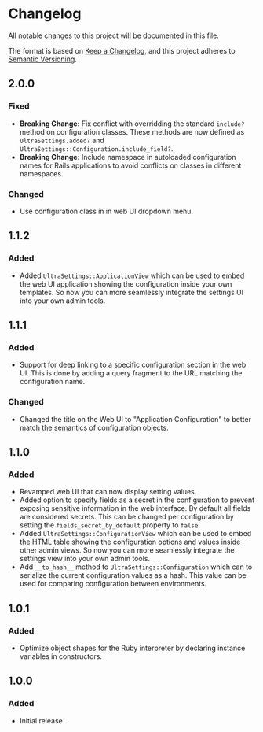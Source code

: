 # Changelog
All notable changes to this project will be documented in this file.

The format is based on [Keep a Changelog](https://keepachangelog.com/en/1.0.0/),
and this project adheres to [Semantic Versioning](https://semver.org/spec/v2.0.0.html).

## 2.0.0

### Fixed

- **Breaking Change:** Fix conflict with overridding the standard `include?` method on configuration classes. These methods are now defined as `UltraSettings.added?` and `UltraSettings::Configuration.include_field?`.
- **Breaking Change:** Include namespace in autoloaded configuration names for Rails applications to avoid conflicts on classes in different namespaces.

### Changed

- Use configuration class in in web UI dropdown menu.

## 1.1.2

### Added

- Added `UltraSettings::ApplicationView` which can be used to embed the web UI application showing the configuration inside your own templates. So now you can more seamlessly integrate the settings UI into your own admin tools.

## 1.1.1

### Added

- Support for deep linking to a specific configuration section in the web UI. This is done by adding a query fragment to the URL matching the configuration name.

### Changed

- Changed the title on the Web UI to "Application Configuration" to better match the semantics of configuration objects.

## 1.1.0

### Added

- Revamped web UI that can now display setting values.
- Added option to specify fields as a secret in the configuration to prevent exposing sensitive information in the web interface. By default all fields are considered secrets. This can be changed per configuration by setting the `fields_secret_by_default` property to `false`.
- Added `UltraSettings::ConfigurationView` which can be used to embed the HTML table showing the configuration options and values inside other admin views. So now you can more seamlessly integrate the settings view into your own admin tools.
- Add `__to_hash__` method to `UltraSettings::Configuration` which can to serialize the current configuration values as a hash. This value can be used for comparing configuration between environments.

## 1.0.1

### Added
- Optimize object shapes for the Ruby interpreter by declaring instance variables in constructors.

## 1.0.0

### Added
- Initial release.
